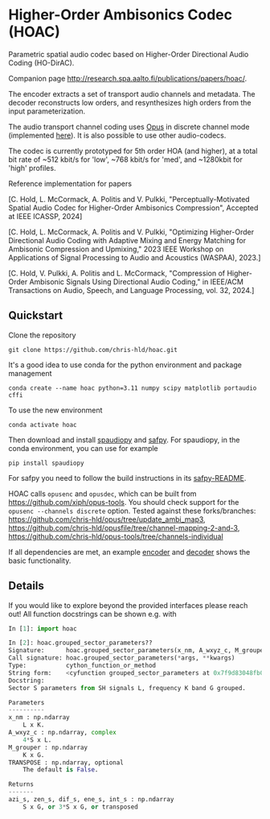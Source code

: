 # Higher-Order Ambisonics Codec (HOAC)

Parametric spatial audio codec based on Higher-Order Directional Audio Coding (HO-DirAC).

Companion page http://research.spa.aalto.fi/publications/papers/hoac/.

The encoder extracts a set of transport audio channels and metadata.
The decoder reconstructs low orders, and resynthesizes high orders from the input parameterization.

The audio transport channel coding uses [Opus](https://github.com/xiph/opus) in discrete channel mode (implemented [here](https://github.com/xiph/opus-tools/pull/80)). It is also possible to use other audio-codecs.

The codec is currently prototyped for 5th order HOA (and higher), at a total bit rate of ~512 kbit/s for 'low', ~768 kbit/s for 'med', and ~1280kbit for 'high' profiles.

Reference implementation for papers

[C. Hold, L. McCormack, A. Politis and V. Pulkki, "Perceptually-Motivated Spatial Audio Codec for Higher-Order Ambisonics Compression", Accepted at IEEE ICASSP, 2024]

[C. Hold, L. McCormack, A. Politis and V. Pulkki, "Optimizing Higher-Order Directional Audio Coding with Adaptive Mixing and Energy Matching for Ambisonic Compression and Upmixing," 2023 IEEE Workshop on Applications of Signal Processing to Audio and Acoustics (WASPAA), 2023.]

[C. Hold, V. Pulkki, A. Politis and L. McCormack, "Compression of Higher-Order Ambisonic Signals Using Directional Audio Coding," in IEEE/ACM Transactions on Audio, Speech, and Language Processing, vol. 32, 2024.]


## Quickstart
Clone the repository
```
git clone https://github.com/chris-hld/hoac.git
```
It's a good idea to use conda for the python environment and package management
```
conda create --name hoac python=3.11 numpy scipy matplotlib portaudio cffi
```
To use the new environment
```
conda activate hoac
```
Then download and install [spaudiopy](https://github.com/chris-hld/spaudiopy) and [safpy](https://github.com/chris-hld/SAFpy).
For spaudiopy, in the conda environment, you can use for example
```
pip install spaudiopy
```
For safpy you need to follow the build instructions in its [safpy-README](https://github.com/chris-hld/SAFpy).

HOAC calls `opusenc` and `opusdec`, which can be built from https://github.com/xiph/opus-tools.
You should check support for the `opusenc --channels discrete` option.
Tested against these forks/branches: https://github.com/chris-hld/opus/tree/update_ambi_map3, https://github.com/chris-hld/opusfile/tree/channel-mapping-2-and-3, https://github.com/chris-hld/opus-tools/tree/channels-individual

If all dependencies are met, an example [encoder](https://github.com/chris-hld/hoac/blob/main/hoac_encoder.py) and [decoder](https://github.com/chris-hld/hoac/blob/main/hoac_decoder.py) shows the basic functionality.

## Details
If you would like to explore beyond the provided interfaces please reach out!
All function docstrings can be shown e.g. with
```python
In [1]: import hoac

In [2]: hoac.grouped_sector_parameters??
Signature:      hoac.grouped_sector_parameters(x_nm, A_wxyz_c, M_grouper, TRANSPOSE=False)
Call signature: hoac.grouped_sector_parameters(*args, **kwargs)
Type:           cython_function_or_method
String form:    <cyfunction grouped_sector_parameters at 0x7f9d83048fb0>
Docstring:     
Sector S parameters from SH signals L, frequency K band G grouped.

Parameters
----------
x_nm : np.ndarray
    L x K.
A_wxyz_c : np.ndarray, complex
    4*S x L.
M_grouper : np.ndarray
    K x G.
TRANSPOSE : np.ndarray, optional
    The default is False.

Returns
-------
azi_s, zen_s, dif_s, ene_s, int_s : np.ndarray
    S x G, or 3*S x G, or transposed

```
